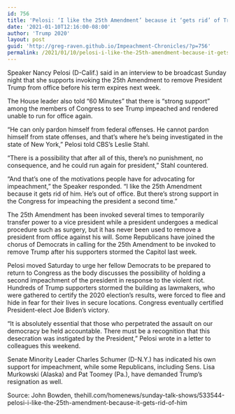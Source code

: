 ```yaml
---
id: 756
title: 'Pelosi: ‘I like the 25th Amendment’ because it ‘gets rid’ of Trump'
date: '2021-01-10T12:16:00-08:00'
author: 'Trump 2020'
layout: post
guid: 'http://greg-raven.github.io/Impeachment-Chronicles/?p=756'
permalink: /2021/01/10/pelosi-i-like-the-25th-amendment-because-it-gets-rid-of-trump/
---
```


Speaker Nancy Pelosi (D-Calif.) said in an interview to be broadcast Sunday night that she supports invoking the 25th Amendment to remove President Trump from office before his term expires next week.

The House leader also told “60 Minutes” that there is “strong support” among the members of Congress to see Trump impeached and rendered unable to run for office again.

“He can only pardon himself from federal offenses. He cannot pardon himself from state offenses, and that’s where he’s being investigated in the state of New York,” Pelosi told CBS’s Leslie Stahl.

“There is a possibility that after all of this, there’s no punishment, no consequence, and he could run again for president,” Stahl countered.

“And that’s one of the motivations people have for advocating for impeachment,” the Speaker responded. “I like the 25th Amendment because it gets rid of him. He’s out of office. But there’s strong support in the Congress for impeaching the president a second time.”

The 25th Amendment has been invoked several times to temporarily transfer power to a vice president while a president undergoes a medical procedure such as surgery, but it has never been used to remove a president from office against his will. Some Republicans have joined the chorus of Democrats in calling for the 25th Amendment to be invoked to remove Trump after his supporters stormed the Capitol last week.

Pelosi moved Saturday to urge her fellow Democrats to be prepared to return to Congress as the body discusses the possibility of holding a second impeachment of the president in response to the violent riot. Hundreds of Trump supporters stormed the building as lawmakers, who were gathered to certify the 2020 election’s results, were forced to flee and hide in fear for their lives in secure locations. Congress eventually certified President-elect Joe Biden’s victory.

“It is absolutely essential that those who perpetrated the assault on our democracy be held accountable. There must be a recognition that this desecration was instigated by the President,” Pelosi wrote in a letter to colleagues this weekend.

Senate Minority Leader Charles Schumer (D-N.Y.) has indicated his own support for impeachment, while some Republicans, including Sens. Lisa Murkowski (Alaska) and Pat Toomey (Pa.), have demanded Trump’s resignation as well.

Source: John Bowden, thehill.com/homenews/sunday-talk-shows/533544-pelosi-i-like-the-25th-amendment-because-it-gets-rid-of-him